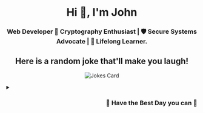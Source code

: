 <h1 align="center">Hi 👋, I'm John</h1>
<h3 align="center">Web Developer 🚀 Cryptography Enthusiast | 🛡️ Secure Systems Advocate | 🧠 Lifelong Learner.</h3>
<div align="center">
  
## Here is a random joke that'll make you laugh!
  
![Jokes Card](https://readme-jokes.vercel.app/api)
<br><details><summary align="left"> </samp></summary><p align ="centre"> Refresh page to load New joke</p></details>
</div>
<h3 align="right">👋 Have the Best Day you can 🌈</h3>
